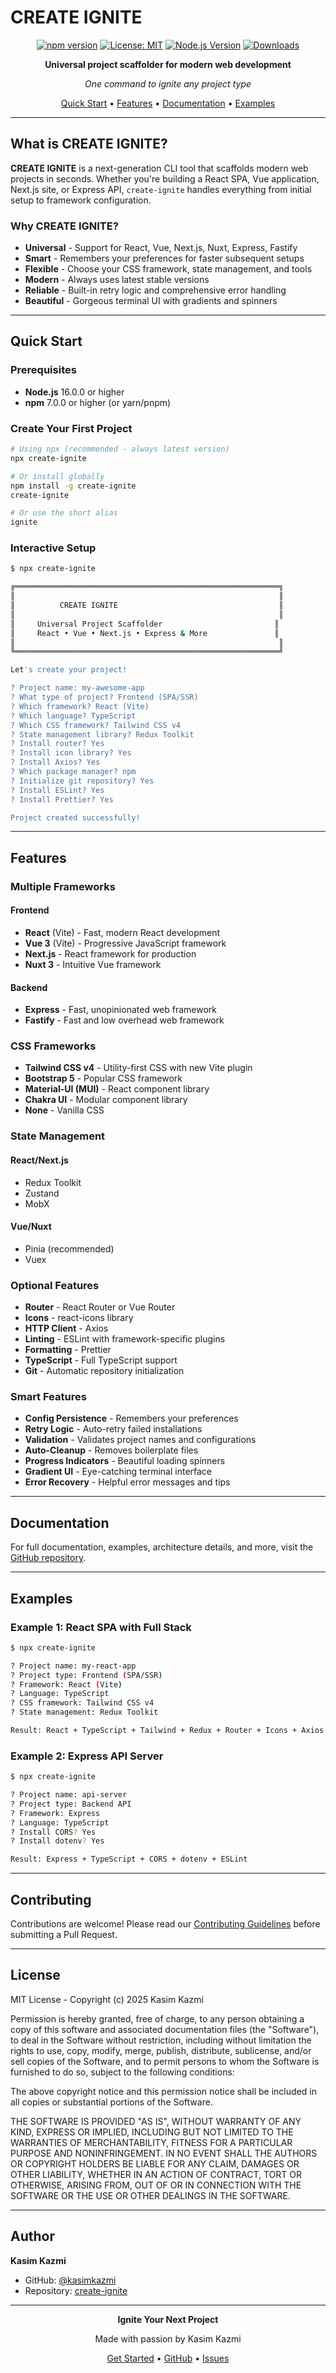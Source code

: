 # CREATE IGNITE

<div align="center">

[![npm version](https://img.shields.io/npm/v/create-ignite.svg?style=flat-square)](https://www.npmjs.com/package/create-ignite)
[![License: MIT](https://img.shields.io/badge/License-MIT-yellow.svg?style=flat-square)](https://opensource.org/licenses/MIT)
[![Node.js Version](https://img.shields.io/node/v/create-ignite.svg?style=flat-square)](https://nodejs.org)
[![Downloads](https://img.shields.io/npm/dm/create-ignite.svg?style=flat-square)](https://www.npmjs.com/package/create-ignite)

**Universal project scaffolder for modern web development**

*One command to ignite any project type*

[Quick Start](#quick-start) • [Features](#features) • [Documentation](#documentation) • [Examples](#examples)

</div>

---

## What is CREATE IGNITE?

**CREATE IGNITE** is a next-generation CLI tool that scaffolds modern web projects in seconds. Whether you're building a React SPA, Vue application, Next.js site, or Express API, `create-ignite` handles everything from initial setup to framework configuration.

### Why CREATE IGNITE?

- **Universal** - Support for React, Vue, Next.js, Nuxt, Express, Fastify  
- **Smart** - Remembers your preferences for faster subsequent setups  
- **Flexible** - Choose your CSS framework, state management, and tools  
- **Modern** - Always uses latest stable versions  
- **Reliable** - Built-in retry logic and comprehensive error handling  
- **Beautiful** - Gorgeous terminal UI with gradients and spinners  

---

## Quick Start

### Prerequisites

- **Node.js** 16.0.0 or higher
- **npm** 7.0.0 or higher (or yarn/pnpm)

### Create Your First Project

```bash
# Using npx (recommended - always latest version)
npx create-ignite

# Or install globally
npm install -g create-ignite
create-ignite

# Or use the short alias
ignite
```

### Interactive Setup

```bash
$ npx create-ignite

╔═══════════════════════════════════════════════════════════╗
║                                                           ║
║          CREATE IGNITE                                    ║
║                                                           ║
║     Universal Project Scaffolder                         ║
║     React • Vue • Next.js • Express & More               ║
║                                                           ║
╚═══════════════════════════════════════════════════════════╝

Let's create your project!

? Project name: my-awesome-app
? What type of project? Frontend (SPA/SSR)
? Which framework? React (Vite)
? Which language? TypeScript
? Which CSS framework? Tailwind CSS v4
? State management library? Redux Toolkit
? Install router? Yes
? Install icon library? Yes
? Install Axios? Yes
? Which package manager? npm
? Initialize git repository? Yes
? Install ESLint? Yes
? Install Prettier? Yes

Project created successfully!
```

---

## Features

### Multiple Frameworks

#### Frontend
- **React** (Vite) - Fast, modern React development
- **Vue 3** (Vite) - Progressive JavaScript framework  
- **Next.js** - React framework for production
- **Nuxt 3** - Intuitive Vue framework

#### Backend
- **Express** - Fast, unopinionated web framework
- **Fastify** - Fast and low overhead web framework

### CSS Frameworks

- **Tailwind CSS v4** - Utility-first CSS with new Vite plugin
- **Bootstrap 5** - Popular CSS framework
- **Material-UI (MUI)** - React component library
- **Chakra UI** - Modular component library
- **None** - Vanilla CSS

### State Management

#### React/Next.js
- Redux Toolkit
- Zustand
- MobX

#### Vue/Nuxt
- Pinia (recommended)
- Vuex

### Optional Features

- **Router** - React Router or Vue Router
- **Icons** - react-icons library
- **HTTP Client** - Axios
- **Linting** - ESLint with framework-specific plugins
- **Formatting** - Prettier
- **TypeScript** - Full TypeScript support
- **Git** - Automatic repository initialization

### Smart Features

- **Config Persistence** - Remembers your preferences
- **Retry Logic** - Auto-retry failed installations
- **Validation** - Validates project names and configurations
- **Auto-Cleanup** - Removes boilerplate files
- **Progress Indicators** - Beautiful loading spinners
- **Gradient UI** - Eye-catching terminal interface
- **Error Recovery** - Helpful error messages and tips

---

## Documentation

For full documentation, examples, architecture details, and more, visit the [GitHub repository](https://github.com/kasimkazmi/create-ignite).

---

## Examples

### Example 1: React SPA with Full Stack

```bash
$ npx create-ignite

? Project name: my-react-app
? Project type: Frontend (SPA/SSR)
? Framework: React (Vite)
? Language: TypeScript
? CSS framework: Tailwind CSS v4
? State management: Redux Toolkit

Result: React + TypeScript + Tailwind + Redux + Router + Icons + Axios
```

### Example 2: Express API Server

```bash
$ npx create-ignite

? Project name: api-server
? Project type: Backend API
? Framework: Express
? Language: TypeScript
? Install CORS? Yes
? Install dotenv? Yes

Result: Express + TypeScript + CORS + dotenv + ESLint
```

---

## Contributing

Contributions are welcome! Please read our [Contributing Guidelines](https://github.com/kasimkazmi/create-ignite/blob/master/CONTRIBUTING.md) before submitting a Pull Request.

---

## License

MIT License - Copyright (c) 2025 Kasim Kazmi

Permission is hereby granted, free of charge, to any person obtaining a copy
of this software and associated documentation files (the "Software"), to deal
in the Software without restriction, including without limitation the rights
to use, copy, modify, merge, publish, distribute, sublicense, and/or sell
copies of the Software, and to permit persons to whom the Software is
furnished to do so, subject to the following conditions:

The above copyright notice and this permission notice shall be included in all
copies or substantial portions of the Software.

THE SOFTWARE IS PROVIDED "AS IS", WITHOUT WARRANTY OF ANY KIND, EXPRESS OR
IMPLIED, INCLUDING BUT NOT LIMITED TO THE WARRANTIES OF MERCHANTABILITY,
FITNESS FOR A PARTICULAR PURPOSE AND NONINFRINGEMENT. IN NO EVENT SHALL THE
AUTHORS OR COPYRIGHT HOLDERS BE LIABLE FOR ANY CLAIM, DAMAGES OR OTHER
LIABILITY, WHETHER IN AN ACTION OF CONTRACT, TORT OR OTHERWISE, ARISING FROM,
OUT OF OR IN CONNECTION WITH THE SOFTWARE OR THE USE OR OTHER DEALINGS IN THE
SOFTWARE.

---

## Author

**Kasim Kazmi**

- GitHub: [@kasimkazmi](https://github.com/kasimkazmi)
- Repository: [create-ignite](https://github.com/kasimkazmi/create-ignite)

---

<div align="center">

**Ignite Your Next Project**

Made with passion by Kasim Kazmi

[Get Started](#quick-start) • [GitHub](https://github.com/kasimkazmi/create-ignite) • [Issues](https://github.com/kasimkazmi/create-ignite/issues)

</div>

